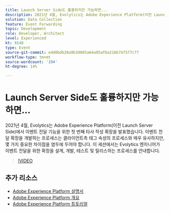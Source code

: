 ```yaml
---
title: Launch Server Side도 훌륭하지만 가능하면...
description: 2021년 4월, Evolytics는 Adobe Experience Platform(이전 Launch Server Side)에서 이벤트 전달 기능을 위한 첫 번째 타사 작성 확장을 발표했습니다. 이벤트 전달 확장을 개발하는 프로세스는 클라이언트측 태그 속성의 프로세스와 매우 유사하지만, 몇 가지 중요한 차이점을 염두에 두어야 합니다. 이 세션에서는 Evolytics 엔지니어가 이벤트 전달을 위한 확장을 설계, 개발, 테스트 및 릴리스하는 프로세스를 안내합니다.
solution: Data Collection
feature: Event Forwarding
topic: Development
role: Developer, Architect
level: Experienced
kt: 9148
type: Event
source-git-commit: edd0bdb28a9b3d065a64a95af6a216b747577c77
workflow-type: tm+mt
source-wordcount: '194'
ht-degree: 14%

---
```


# Launch Server Side도 훌륭하지만 가능하면...

2021년 4월, Evolytics는 Adobe Experience Platform(이전 Launch Server Side)에서 이벤트 전달 기능을 위한 첫 번째 타사 작성 확장을 발표했습니다. 이벤트 전달 확장을 개발하는 프로세스는 클라이언트측 태그 속성의 프로세스와 매우 유사하지만, 몇 가지 중요한 차이점을 염두에 두어야 합니다. 이 세션에서는 Evolytics 엔지니어가 이벤트 전달을 위한 확장을 설계, 개발, 테스트 및 릴리스하는 프로세스를 안내합니다.

>[!VIDEO](https://video.tv.adobe.com/v/337591/?quality=12&learn=on&hidetitle=true)

## 추가 리소스

- [Adobe Experience Platform 설명서](https://experienceleague.adobe.com/docs/experience-platform.html)
- [Adobe Experience Platform 개요](https://experienceleague.adobe.com/docs/experience-platform/landing/home.html?lang=ko)
- [Adobe Experience Platform 튜토리얼](https://experienceleague.adobe.com/docs/platform-learn/tutorials/overview.html?lang=en)
